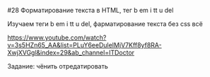 #28 Форматирование текста в HTML, тег b em i tt u del


Изучаем теги b em i tt u del, фарматирование текста без css всё 

https://www.youtube.com/watch?v=3s5HZn65_AA&list=PLuY6eeDuleIMjV7Kff8yf8RA-XwjXVGgl&index=29&ab_channel=ITDoctor

Задание: чёнить отредатировать